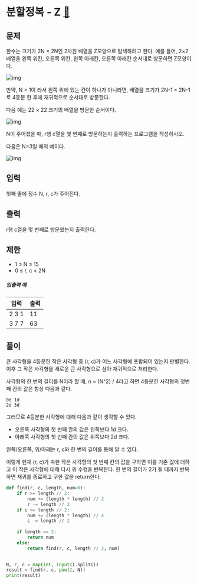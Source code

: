 # 분할정복 - Z [🔗](https://www.acmicpc.net/problem/1074)

## 문제

한수는 크기가 2N × 2N인 2차원 배열을 Z모양으로 탐색하려고 한다. 예를 들어, 2×2배열을 왼쪽 위칸, 오른쪽 위칸, 왼쪽 아래칸, 오른쪽 아래칸 순서대로 방문하면 Z모양이다.

![img](https://upload.acmicpc.net/21c73b56-5a91-43aa-b71f-9b74925c0adc/-/preview/)

만약, N > 1이 라서 왼쪽 위에 있는 칸이 하나가 아니라면, 배열을 크기가 2N-1 × 2N-1로 4등분 한 후에 재귀적으로 순서대로 방문한다.

다음 예는 22 × 22 크기의 배열을 방문한 순서이다.

![img](https://upload.acmicpc.net/adc7cfae-e84d-4d5c-af8e-ee011f8fff8f/-/preview/)

N이 주어졌을 때, r행 c열을 몇 번째로 방문하는지 출력하는 프로그램을 작성하시오.

다음은 N=3일 때의 예이다.

![img](https://upload.acmicpc.net/d3e84bb7-9424-4764-ad3a-811e7fcbd53f/-/preview/)

## 입력

첫째 줄에 정수 N, r, c가 주어진다.

## 출력

r행 c열을 몇 번째로 방문했는지 출력한다.

## 제한

- 1 ≤ N ≤ 15
- 0 ≤ r, c < 2N

##### 입출력 예

| 입력  | 출력 |
| ----- | ---- |
| 2 3 1 | 11   |
| 3 7 7 | 63   |

## 풀이

큰 사각형을 4등분한 작은 사각형 중 (r, c)가 어느 사각형에 포함되어 있는지 판별한다. 이후 그 작은 사각형을 새로운 큰 사각형으로 삼아 재귀적으로 처리한다.

사각형의 한 변의 길이를 N이라 할 때, n = (N^2) / 4라고 하면 4등분한 사각형의 첫번째 칸의 값은 항상 다음과 같다.

```
0d 1d
2d 3d
```

그러므로 4등분한 사각형에 대해 다음과 같이 생각할 수 있다.

- 오른쪽 사각형의 첫 번째 칸의 값은 왼쪽보다 1d 크다.
- 아래쪽 사각형의 첫 번째 칸의 값은 위쪽보다 2d 크다.

왼쪽/오른쪽, 위/아래는 r, c와 한 변의 길이를 통해 알 수 있다.

이렇게 현재 (r, c)가 속한 작은 사각형의 첫 번째 칸의 값을 구하면 이를 기존 값에 더하고 이 작은 사각형에 대해 다시 위 수행을 반복한다. 한 변의 길이가 2가 될 때까지 반복하면 재귀를 종료하고 구한 값을 return한다.

```python
def find(r, c, length, num=0):
    if r >= length // 2:
        num += (length * length) // 2
        r -= length // 2
    if c >= length // 2:
        num += (length * length) // 4
        c -= length // 2
    
    if length == 2:
        return num
    else:
        return find(r, c, length // 2, num)
        

N, r, c = map(int, input().split())
result = find(r, c, pow(2, N))
print(result)
```

